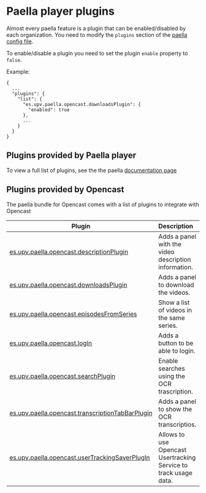 Paella player plugins
=====================

Almost every paella feature is a plugin that can be enabled/disabled by each organization.
You need to modify the `plugins` section of the [paella config file](configuration.md).

To enable/disable a plugin you need to set the plugin `enable` property to `false`.

Example:
```
{
  ...
  "plugins": {
    "list": {
      "es.upv.paella.opencast.downloadsPlugin": {
        "enabled": true
      },
      ...
    }
  }
}
```


Plugins provided by Paella player
---------------------------------

To view a full list of plugins, see the the paella [documentation page](https://paellaplayer.upv.es/docs/)


Plugins provided by Opencast
----------------------------

The paella bundle for Opencast comes with a list of plugins to integrate with Opencast

Plugin                                             | Description 
---------------------------------------------------|:------------
[es.upv.paella.opencast.descriptionPlugin](plugins/es.upv.paella.opencast.descriptionPlugin.md)                 | Adds a panel with the video description information.
[es.upv.paella.opencast.downloadsPlugin](plugins/es.upv.paella.opencast.downloadsPlugin.md)                     | Adds a panel to download the videos. 
[es.upv.paella.opencast.episodesFromSeries](plugins/es.upv.paella.opencast.episodesFromSeries.md)               | Show a list of videos in the same series.
[es.upv.paella.opencast.logIn](plugins/es.upv.paella.opencast.logIn.md)                                         | Adds a button to be able to login.
[es.upv.paella.opencast.searchPlugin](plugins/es.upv.paella.opencast.searchPlugin.md)                           | Enable searches using the OCR trascription.
[es.upv.paella.opencast.transcriptionTabBarPlugin](plugins/es.upv.paella.opencast.transcriptionTabBarPlugin.md) | Adds a panel to show the OCR transcriptios.
[es.upv.paella.opencast.userTrackingSaverPlugIn](plugins/es.upv.paella.opencast.userTrackingSaverPlugIn.md)     | Allows to use Opencast Usertracking Service to track usage data.
